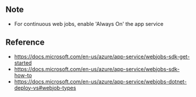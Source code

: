 ## Note
- For continuous web jobs, enable 'Always On' the app service

## Reference
- https://docs.microsoft.com/en-us/azure/app-service/webjobs-sdk-get-started
- https://docs.microsoft.com/en-us/azure/app-service/webjobs-sdk-how-to
- https://docs.microsoft.com/en-us/azure/app-service/webjobs-dotnet-deploy-vs#webjob-types